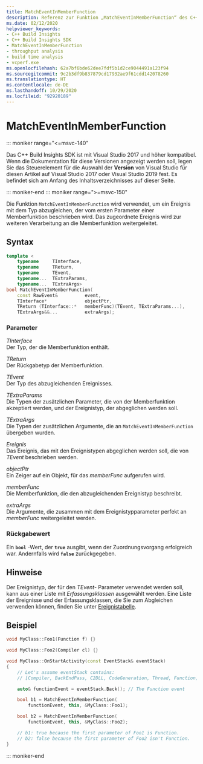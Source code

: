 ```yaml
---
title: MatchEventInMemberFunction
description: Referenz zur Funktion „MatchEventInMemberFunction“ des C++ Build Insights SDK
ms.date: 02/12/2020
helpviewer_keywords:
- C++ Build Insights
- C++ Build Insights SDK
- MatchEventInMemberFunction
- throughput analysis
- build time analysis
- vcperf.exe
ms.openlocfilehash: 62a7bf6bde62dee7fdf5b1d2ce9044491a123f94
ms.sourcegitcommit: 9c2b3df9b837879cd17932ae9f61cdd142078260
ms.translationtype: HT
ms.contentlocale: de-DE
ms.lasthandoff: 10/29/2020
ms.locfileid: "92920189"
---
```

# <a name="matcheventinmemberfunction"></a>MatchEventInMemberFunction

::: moniker range="<=msvc-140"

Das C++ Build Insights SDK ist mit Visual Studio 2017 und höher kompatibel. Wenn die Dokumentation für diese Versionen angezeigt werden soll, legen Sie das Steuerelement für die Auswahl der **Version** von Visual Studio für diesen Artikel auf Visual Studio 2017 oder Visual Studio 2019 fest. Es befindet sich am Anfang des Inhaltsverzeichnisses auf dieser Seite.

::: moniker-end
::: moniker range=">=msvc-150"

Die Funktion `MatchEventInMemberFunction` wird verwendet, um ein Ereignis mit dem Typ abzugleichen, der vom ersten Parameter einer Memberfunktion beschrieben wird. Das zugeordnete Ereignis wird zur weiteren Verarbeitung an die Memberfunktion weitergeleitet.

## <a name="syntax"></a>Syntax

```cpp
template <
    typename     TInterface,
    typename     TReturn,
    typename     TEvent,
    typename...  TExtraParams,
    typename...  TExtraArgs>
bool MatchEventInMemberFunction(
    const RawEvent&          event,
    TInterface*              objectPtr,
    TReturn (TInterface::*   memberFunc)(TEvent, TExtraParams...),
    TExtraArgs&&...          extraArgs);
```

### <a name="parameters"></a>Parameter

*TInterface*\
Der Typ, der die Memberfunktion enthält.

*TReturn*\
Der Rückgabetyp der Memberfunktion.

*TEvent*\
Der Typ des abzugleichenden Ereignisses.

*TExtraParams*\
Die Typen der zusätzlichen Parameter, die von der Memberfunktion akzeptiert werden, und der Ereignistyp, der abgeglichen werden soll.

*TExtraArgs*\
Die Typen der zusätzlichen Argumente, die an `MatchEventInMemberFunction` übergeben wurden.

*Ereignis*\
Das Ereignis, das mit den Ereignistypen abgeglichen werden soll, die von *TEvent* beschrieben werden.

*objectPtr*\
Ein Zeiger auf ein Objekt, für das *memberFunc* aufgerufen wird.

*memberFunc*\
Die Memberfunktion, die den abzugleichenden Ereignistyp beschreibt.

*extraArgs*\
Die Argumente, die zusammen mit dem Ereignistypparameter perfekt an *memberFunc* weitergeleitet werden.

### <a name="return-value"></a>Rückgabewert

Ein **`bool`** -Wert, der **`true`** ausgibt, wenn der Zuordnungsvorgang erfolgreich war. Andernfalls wird **`false`** zurückgegeben.

## <a name="remarks"></a>Hinweise

Der Ereignistyp, der für den *TEvent-* Parameter verwendet werden soll, kann aus einer Liste mit *Erfassungsklassen* ausgewählt werden. Eine Liste der Ereignisse und der Erfassungsklassen, die Sie zum Abgleichen verwenden können, finden Sie unter [Ereignistabelle](../event-table.md).

## <a name="example"></a>Beispiel

```cpp
void MyClass::Foo1(Function f) {}

void MyClass::Foo2(Compiler cl) {}

void MyClass::OnStartActivity(const EventStack& eventStack)
{
    // Let's assume eventStack contains:
    // [Compiler, BackEndPass, C2DLL, CodeGeneration, Thread, Function]

    auto& functionEvent = eventStack.Back(); // The Function event

    bool b1 = MatchEventInMemberFunction(
        functionEvent, this, &MyClass::Foo1);

    bool b2 = MatchEventInMemberFunction(
        functionEvent, this, &MyClass::Foo2);

    // b1: true because the first parameter of Foo1 is Function.
    // b2: false because the first parameter of Foo2 isn't Function.
}
```

::: moniker-end

